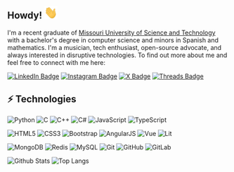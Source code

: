 ## Howdy! <img src="https://raw.githubusercontent.com/evaneliasyoung/evaneliasyoung/master/wave.gif" width="30px">

I'm a recent graduate of [Missouri University of Science and Technology](https://mst.edu/) with a bachelor's degree in computer science and minors in Spanish and mathematics. I'm a musician, tech enthusiast, open-source advocate, and always interested in disruptive technologies. To find out more about me and feel free to connect with me here:

[![LinkedIn Badge](https://img.shields.io/badge/evaneliasyoung-0A66C2?style=flat-square&logo=linkedin&logoColor=white)](https://www.linkedin.com/in/evaneliasyoung/)
[![Instagram Badge](https://img.shields.io/badge/evaneliasyoung-C92D8E?style=flat-square&logo=instagram&logoColor=white)](https://instagram.com/evaneliasyoung/)
[![X Badge](https://img.shields.io/badge/evaneliasyoung-black?style=flat-square&logo=x&logoColor=white)](https://twitter.com/evaneliasyoung)
[![Threads Badge](https://img.shields.io/badge/evaneliasyoung-black?style=flat-square&logo=threads&logoColor=white)](https://threads.net/evaneliasyoung/)

## ⚡ Technologies

![Python](https://img.shields.io/badge/-Python-black?style=flat-square&logo=python)
![C](https://img.shields.io/badge/-C-black?style=flat-square&logo=c)
![C++](https://img.shields.io/badge/-C%2b%2b-black?style=flat-square&logo=c%2b%2b)
![C#](https://img.shields.io/badge/-C%23-black?style=flat-square&logo=csharp)
![JavaScript](https://img.shields.io/badge/-JavaScript-black?style=flat-square&logo=javascript)
![TypeScript](https://img.shields.io/badge/-TypeScript-black?style=flat-square&logo=typescript)

![HTML5](https://img.shields.io/badge/-HTML5-E34F26?style=flat-square&logo=html5&logoColor=white)
![CSS3](https://img.shields.io/badge/-CSS3-1572B6?style=flat-square&logo=css3)
![Bootstrap](https://img.shields.io/badge/-Bootstrap-563D7C?style=flat-square&logo=bootstrap)
![AngularJS](https://img.shields.io/badge/-AngularJS-D61A15?style=flat-square&logo=angularjs)
![Vue](https://img.shields.io/badge/-Vue-25724E?style=flat-square&logo=vue.js)
![Lit](https://img.shields.io/badge/-Lit-324fff?style=flat-square&logo=lit)

![MongoDB](https://img.shields.io/badge/-MongoDB-black?style=flat-square&logo=mongodb)
![Redis](https://img.shields.io/badge/-Redis-black?style=flat-square&logo=Redis)
![MySQL](https://img.shields.io/badge/-MySQL-black?style=flat-square&logo=mysql)
![Git](https://img.shields.io/badge/-Git-black?style=flat-square&logo=git)
![GitHub](https://img.shields.io/badge/-GitHub-181717?style=flat-square&logo=github)
![GitLab](https://img.shields.io/badge/-GitLab-FCA121?style=flat-square&logo=gitlab)

![Github Stats](https://github-readme-stats.vercel.app/api?username=evaneliasyoung&count_private=true&show_icons=true&include_all_commits=true)
![Top Langs](https://github-readme-stats.vercel.app/api/top-langs/?username=evaneliasyoung&hide=TeX&layout=compact)
